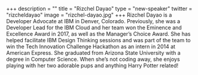 +++
description = ""
title = "Rizchel Dayao"
type = "new-speaker"
twitter = "rizcheldayao"
image = "rizchel-dayao.jpg"
+++
Rizchel Dayao is a Developer Advocate at IBM in Denver, Colorado. Previously, she was a Developer Lead for the IBM Cloud and her team won the Eminence and Excellence Award in 2017, as well as the Manager’s Choice Award. She has helped facilitate IBM Design Thinking sessions and was part of the team to win the Tech Innovation Challenge Hackathon as an intern in 2014 at American Express. She graduated from Arizona State University with a degree in Computer Science. When she’s not coding away, she enjoys playing with her two adorable pups and anything Harry Potter related!